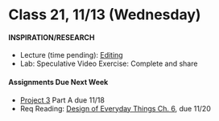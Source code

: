  # Class 21, 11/13 (Wednesday)


#### INSPIRATION/RESEARCH

 *  Lecture (time pending): [Editing](https://docs.google.com/presentation/d/13qOxrtrMpmYPSZ4qcbl82TZd2EHHyaBk7luHYXuyA14/edit?usp=sharing)
 *  Lab: Speculative Video Exercise: Complete and share  

 #### Assignments Due Next Week
 
* [Project 3](seatbelts.md) Part A due 11/18
* Req Reading: [Design of Everyday Things Ch. 6](https://drive.google.com/file/d/1xCeq74PZyiEm1Zyq3qS_HpTDgOjwoZYu/view?usp=sharing), due 11/20 
